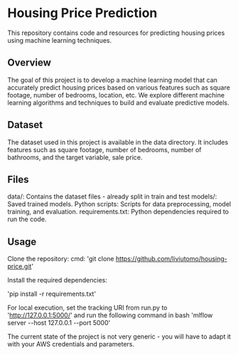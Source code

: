 # Housing Price Prediction
This repository contains code and resources for predicting housing prices using machine learning techniques.

## Overview
The goal of this project is to develop a machine learning model that can accurately predict housing prices based on various features such as square footage, number of bedrooms, location, etc. We explore different machine learning algorithms and techniques to build and evaluate predictive models.

## Dataset
The dataset used in this project is available in the data directory. It includes features such as square footage, number of bedrooms, number of bathrooms, and the target variable, sale price.

## Files
data/: Contains the dataset files - already split in train and test 
models/: Saved trained models.
Python scripts: Scripts for data preprocessing, model training, and evaluation.
requirements.txt: Python dependencies required to run the code.

## Usage

Clone the repository:
cmd: 'git clone https://github.com/liviutomo/housing-price.git'

Install the required dependencies:

'pip install -r requirements.txt'

For local execution, set the tracking URI from run.py to 'http://127.0.0.1:5000/' and run the following command in bash 'mlflow server --host 127.0.0.1 --port 5000'

The current state of the project is not very generic - you will have to adapt it with your AWS credentials and parameters.
